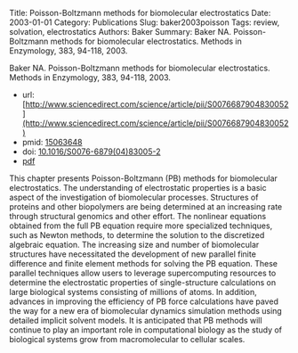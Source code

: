 Title: Poisson-Boltzmann methods for biomolecular electrostatics
Date: 2003-01-01
Category: Publications
Slug: baker2003poisson
Tags: review, solvation, electrostatics
Authors: Baker
Summary: Baker NA. Poisson-Boltzmann methods for biomolecular electrostatics. Methods in Enzymology, 383, 94-118, 2003. 

Baker NA. Poisson-Boltzmann methods for biomolecular electrostatics. Methods in Enzymology, 383, 94-118, 2003. 

* url: [http://www.sciencedirect.com/science/article/pii/S0076687904830052](http://www.sciencedirect.com/science/article/pii/S0076687904830052)
* pmid: [15063648](15063648)
* doi: [10.1016/S0076-6879(04)83005-2](10.1016/S0076-6879(04)83005-2)
* [pdf](http://sobolevnrm.github.io/papers/baker2003poisson.pdf)

This chapter presents Poisson-Boltzmann (PB) methods for biomolecular electrostatics. The understanding of electrostatic properties is a basic aspect of the investigation of biomolecular processes. Structures of proteins and other biopolymers are being determined at an increasing rate through structural genomics and other effort. The nonlinear equations obtained from the full PB equation require more specialized techniques, such as Newton methods, to determine the solution to the discretized algebraic equation. The increasing size and number of biomolecular structures have necessitated the development of new parallel finite difference and finite element methods for solving the PB equation. These parallel techniques allow users to leverage supercomputing resources to determine the electrostatic properties of single-structure calculations on large biological systems consisting of millions of atoms. In addition, advances in improving the efficiency of PB force calculations have paved the way for a new era of biomolecular dynamics simulation methods using detailed implicit solvent models. It is anticipated that PB methods will continue to play an important role in computational biology as the study of biological systems grow from macromolecular to cellular scales.
